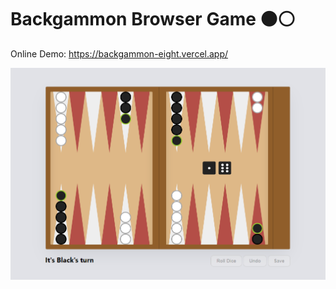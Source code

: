 # Backgammon Browser Game ⚫⚪

Online Demo: <https://backgammon-eight.vercel.app/>

![backgammon-screenshot](./screenshot.png)
